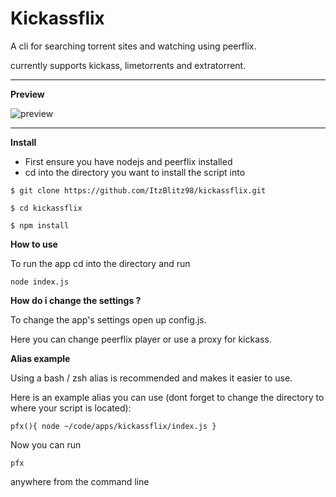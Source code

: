 Kickassflix
==============

A cli for searching torrent sites and watching using peerflix.

currently supports kickass, limetorrents and extratorrent.

********************************************************************************

**Preview**

![preview](https://i.imgur.com/GNheslZ.gif)
********************************************************************************
**Install**

*   First ensure you have nodejs and peerflix installed
*   cd into the directory you want to install the script into

```
$ git clone https://github.com/ItzBlitz98/kickassflix.git

$ cd kickassflix

$ npm install

```


**How to use**

To run the app cd into the directory and run

```
node index.js

```

**How do i change the settings ?**

To change the app's settings open up config.js.

Here you can change peerflix player or use a proxy for kickass.


**Alias example**

Using a bash / zsh alias is recommended and makes it easier to use.

Here is an example alias you can use (dont forget to change the directory to where your script is located):

```
pfx(){ node ~/code/apps/kickassflix/index.js }

```

Now you can run

```
pfx
```

anywhere from the command line
